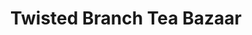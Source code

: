 ---
title: "Twisted Branch Tea Bazaar"
url: /charlottesville/twisted-branch-tea-bazaar/
shop: tea
---